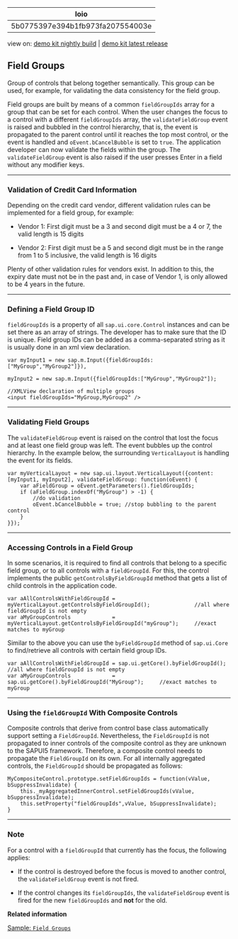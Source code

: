 <!-- loio5b0775397e394b1fb973fa207554003e -->

| loio |
| -----|
| 5b0775397e394b1fb973fa207554003e |

<div id="loio">

view on: [demo kit nightly build](https://openui5nightly.hana.ondemand.com/#/topic/5b0775397e394b1fb973fa207554003e) | [demo kit latest release](https://openui5.hana.ondemand.com/#/topic/5b0775397e394b1fb973fa207554003e)</div>

## Field Groups

Group of controls that belong together semantically. This group can be used, for example, for validating the data consistency for the field group.

Field groups are built by means of a common `fieldGroupIds` array for a group that can be set for each control. When the user changes the focus to a control with a different `fieldGroupIds` array, the `validateFieldGroup` event is raised and bubbled in the control hierarchy, that is, the event is propagated to the parent control until it reaches the top most control, or the event is handled and `oEvent.bCancelBubble` is set to `true`. The application developer can now validate the fields within the group. The `validateFieldGroup` event is also raised if the user presses Enter in a field without any modifier keys.

***

### Validation of Credit Card Information

Depending on the credit card vendor, different validation rules can be implemented for a field group, for example:

-   Vendor 1: First digit must be a 3 and second digit must be a 4 or 7, the valid length is 15 digits

-   Vendor 2: First digit must be a 5 and second digit must be in the range from 1 to 5 inclusive, the valid length is 16 digits


Plenty of other validation rules for vendors exist. In addition to this, the expiry date must not be in the past and, in case of Vendor 1, is only allowed to be 4 years in the future.

***

### Defining a Field Group ID

`fieldGroupIds` is a property of all `sap.ui.core.Control` instances and can be set there as an array of strings. The developer has to make sure that the ID is unique. Field group IDs can be added as a comma-separated string as it is usually done in an xml view declaration.

```
var myInput1 = new sap.m.Input({fieldGroupIds:["MyGroup","MyGroup2"]}),

myInput2 = new sap.m.Input({fieldGroupIds:["MyGroup","MyGroup2"]);
```

```
//XMLView declaration of multiple groups
<input fieldGroupIds="MyGroup,MyGroup2" /> 
```

***

### Validating Field Groups

The `validateFieldGroup` event is raised on the control that lost the focus and at least one field group was left. The event bubbles up the control hierarchy. In the example below, the surrounding `VerticalLayout` is handling the event for its fields.

```
var myVerticalLayout = new sap.ui.layout.VerticalLayout({content:[myInput1, myInput2], validateFieldGroup: function(oEvent) {
    var aFieldGroup = oEvent.getParameters().fieldGroupIds;
    if (aFieldGroup.indexOf("MyGroup") > -1) {
        //do validation
        oEvent.bCancelBubble = true; //stop bubbling to the parent control
    }
}});
```

***

### Accessing Controls in a Field Group

In some scenarios, it is required to find all controls that belong to a specific field group, or to all controls with a `fieldGroupId`. For this, the control implements the public `getControlsByFieldGroupId` method that gets a list of child controls in the application code.

```
var aAllControlsWithFieldGroupId = myVerticalLayout.getControlsByFieldGroupId();              //all where fieldGroupId is not empty 
var aMyGroupControls             = myVerticalLayout.getControlsByFieldGroupId("myGroup");     //exact matches to myGroup
```

Similar to the above you can use the `byFieldGroupId` method of `sap.ui.Core` to find/retrieve all controls with certain field group IDs.

```
var aAllControlsWithFieldGroupId = sap.ui.getCore().byFieldGroupId();              //all where fieldGroupId is not empty 
var aMyGroupControls             = sap.ui.getCore().byFieldGroupId("MyGroup");     //exact matches to myGroup 

```

***

### Using the `fieldGroupId` With Composite Controls

Composite controls that derive from control base class automatically support setting a `FieldGroupId`. Nevertheless, the `FieldGroupId` is not propagated to inner controls of the composite control as they are unknown to the SAPUI5 framework. Therefore, a composite control needs to propagate the `FieldGroupId` on its own. For all internally aggregated controls, the `FieldGroupId` should be propagated as follows:

```
MyCompositeControl.prototype.setFieldGroupIds = function(vValue, bSuppressInvalidate) {
    this._myAggregatedInnerControl.setFieldGroupIds(vValue, bSuppressInvalidate);
    this.setProperty("fieldGroupIds",vValue, bSuppressInvalidate);
} 
```

***

### Note

For a control with a `fieldGroupId` that currently has the focus, the following applies:

-   If the control is destroyed before the focus is moved to another control, the `validateFieldGroup` event is not fired.

-   If the control changes its `fieldGroupIds`, the `validateFieldGroup` event is fired for the new `fieldGroupIds` and **not** for the old.


**Related information**  


[Sample: `Field Groups`](https://openui5.hana.ondemand.com/explored.html#/sample/sap.ui.core.sample.FieldGroup/preview)

